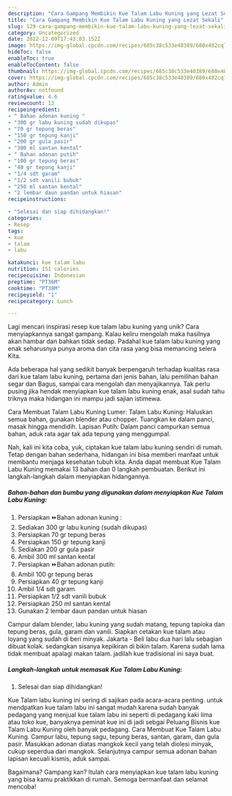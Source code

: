 ```yaml
---
description: "Cara Gampang Membikin Kue Talam Labu Kuning yang Lezat Sekali"
title: "Cara Gampang Membikin Kue Talam Labu Kuning yang Lezat Sekali"
slug: 129-cara-gampang-membikin-kue-talam-labu-kuning-yang-lezat-sekali
category: Uncategorized
date: 2022-12-09T17:43:03.152Z
image: https://img-global.cpcdn.com/recipes/685c38c533e40389/680x482cq70/kue-talam-labu-kuning-foto-resep-utama.jpg
hideToc: false
enableToc: true
enableTocContent: false
thumbnail: https://img-global.cpcdn.com/recipes/685c38c533e40389/680x482cq70/kue-talam-labu-kuning-foto-resep-utama.jpg
cover: https://img-global.cpcdn.com/recipes/685c38c533e40389/680x482cq70/kue-talam-labu-kuning-foto-resep-utama.jpg
author: Admin
authorAv: notfound
ratingvalue: 4.6
reviewcount: 13
recipeingredient:
- " Bahan adonan kuning "
- "300 gr labu kuning sudah dikupas"
- "70 gr tepung beras"
- "150 gr tepung kanji"
- "200 gr gula pasir"
- "300 ml santan kental"
- " Bahan adonan putih"
- "100 gr tepung beras"
- "40 gr tepung kanji"
- "1/4 sdt garam"
- "1/2 sdt vanili bubuk"
- "250 ml santan kental"
- "2 lembar daun pandan untuk hiasan"
recipeinstructions:

- "Selesai dan siap dihidangkan!"
categories:
- Resep
tags:
- kue
- talam
- labu

katakunci: kue talam labu 
nutrition: 151 calories
recipecuisine: Indonesian
preptime: "PT36M"
cooktime: "PT38M"
recipeyield: "1"
recipecategory: Lunch

---
```





Lagi mencari inspirasi resep kue talam labu kuning yang unik? Cara menyiapkannya sangat gampang. Kalau keliru mengolah maka hasilnya akan hambar dan bahkan tidak sedap. Padahal kue talam labu kuning yang enak seharusnya punya aroma dan cita rasa yang bisa memancing selera Kita.





Ada beberapa hal yang sedikit banyak berpengaruh terhadap kualitas rasa dari kue talam labu kuning, pertama dari jenis bahan, lalu pemilihan bahan segar dan Bagus, sampai cara mengolah dan menyajikannya. Tak perlu pusing jika hendak menyiapkan kue talam labu kuning enak,      asal sudah tahu triknya maka hidangan ini mampu jadi sajian istimewa.














Cara Membuat Talam Labu Kuning Lumer: Talam Labu Kuning: Haluskan semua bahan, gunakan blender atau chopper. Tuangkan ke dalam panci, masak hingga mendidih. Lapisan Putih: Dalam panci campurkan semua bahan, aduk rata agar tak ada tepung yang menggumpal.






Nah, kali ini kita coba, yuk, ciptakan kue talam labu kuning sendiri di rumah. Tetap dengan bahan sederhana, hidangan ini bisa memberi manfaat untuk membantu menjaga kesehatan tubuh kita. Anda dapat membuat Kue Talam Labu Kuning memakai 13 bahan dan 0 langkah pembuatan. Berikut ini langkah-langkah dalam menyiapkan hidangannya.

<!--inarticleads1-->

##### Bahan-bahan dan bumbu yang digunakan dalam menyiapkan Kue Talam Labu Kuning:

1. Persiapkan  ⏩Bahan adonan kuning :
1. Sediakan 300 gr labu kuning (sudah dikupas)
1. Persiapkan 70 gr tepung beras
1. Persiapkan 150 gr tepung kanji
1. Sediakan 200 gr gula pasir
1. Ambil 300 ml santan kental
1. Persiapkan  ⏩Bahan adonan putih:
1. Ambil 100 gr tepung beras
1. Persiapkan 40 gr tepung kanji
1. Ambil 1/4 sdt garam
1. Persiapkan 1/2 sdt vanili bubuk
1. Persiapkan 250 ml santan kental
1. Gunakan 2 lembar daun pandan untuk hiasan


Campur dalam blender, labu kuning yang sudah matang, tepung tapioka dan tepung beras, gula, garam dan vanili. Siapkan cetakan kue talam atau loyang yang sudah di beri minyak. Jakarta - Beli labu dua hari lalu sebagian dibuat kolak. sedangkan sisanya kepikiran di bikin talam. Karena sudah lama tidak membuat apalagi makan talam. jadilah kue tradisional ini saya buat. 

<!--inarticleads2-->

##### Langkah-langkah untuk memasak Kue Talam Labu Kuning:


1. Selesai dan siap dihidangkan!

Kue Talam labu kuning ini sering di sajikan pada acara-acara penting. untuk mendpatkan kue talam labu ini sangat mudah karena sudah banyak pedagang yang menjual kue talam labu ini seperti di pedagang kaki lima atau toko kue, banyaknya peminat kue ini di jadi sebgai Peluang Bisnis kue Talam Labu Kuning oleh banyak pedagang. Cara Membuat Kue Talam Labu Kuning. Campur labu, tepung sagu, tepung beras, santan, garam, dan gula pasir. Masukkan adonan diatas mangkok kecil yang telah diolesi minyak, cukup seperdua dari mangkok. Selanjutnya campur semua adonan bahan lapisan kecuali kismis, aduk sampai. 

Bagaimana? Gampang kan? Itulah cara menyiapkan kue talam labu kuning yang bisa kamu praktikkan di rumah. Semoga bermanfaat dan selamat mencoba!
